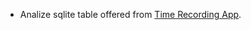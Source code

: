 * Analize sqlite table offered from [Time Recording App](https://play.google.com/store/apps/details?id=com.dynamicg.timerecording).
